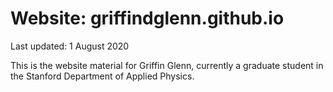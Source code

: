 # Website: griffindglenn.github.io
Last updated: 1 August 2020

This is the website material for Griffin Glenn, currently a graduate student in the Stanford Department of Applied Physics.
